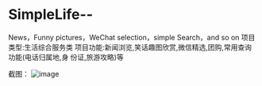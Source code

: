 # SimpleLife--
News，Funny pictures，WeChat selection，simple Search，and so on
项目类型:生活综合服务类
项目功能:新闻浏览,笑话趣图欣赏,微信精选,团购,常用查询功能(电话归属地,身 份证,旅游攻略)等

截图：
![image](https://github.com/ilovemeoo/SimpleLife--/pics/description.gif)
